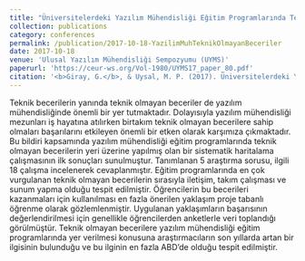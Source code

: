 ```yaml
---
title: "Üniversitelerdeki Yazılım Mühendisliği Eğitim Programlarında Teknik Olmayan Becerilerin Yeri: İlk Sonuçlar"
collection: publications
category: conferences
permalink: /publication/2017-10-18-YazilimMuhTeknikOlmayanBeceriler
date: 2017-10-18
venue: 'Ulusal Yazılım Mühendisliği Sempozyumu (UYMS)'
paperurl: 'https://ceur-ws.org/Vol-1980/UYMS17_paper_80.pdf'
citation: '<b>Giray, G.</b>, & Uysal, M. P. (2017). Üniversitelerdeki Yazılım Mühendisliği Eğitim Programlarında Teknik Olmayan Becerilerin Yeri: İlk Sonuçlar. <i>2017 Ulusal Yazılım Mühendisliği Sempozyumu (UYMS)</i>'
---
```


Teknik becerilerin yanında teknik olmayan beceriler de yazılım mühendisliğinde önemli bir yer tutmaktadır. Dolayısıyla yazılım mühendisliği mezunları iş hayatına atılırken birtakım teknik olmayan becerilere sahip olmaları başarılarını etkileyen önemli bir etken olarak karşımıza çıkmaktadır. Bu bildiri kapsamında yazılım mühendisliği eğitim programlarında teknik olmayan becerilerin yeri üzerine yapılmış olan bir sistematik haritalama çalışmasının ilk sonuçları sunulmuştur. Tanımlanan 5 araştırma sorusu, ilgili 18 çalışma incelenerek cevaplanmıştır. Eğitim programlarında en çok vurgulanan teknik olmayan becerilerin sırasıyla iletişim, takım çalışması ve sunum yapma olduğu tespit edilmiştir. Öğrencilerin bu becerileri kazanmaları için kullanılması en fazla önerilen yaklaşım proje tabanlı öğrenme olarak gözlemlenmiştir. Uygulanan yaklaşımların başarısının değerlendirilmesi için genellikle öğrencilerden anketlerle veri toplandığı görülmüştür. Teknik olmayan becerilere yazılım mühendisliği eğitim programlarında yer verilmesi konusuna araştırmacıların son yıllarda artan bir ilgisinin bulunduğu ve bu ilginin en fazla ABD’de olduğu tespit edilmiştir.
